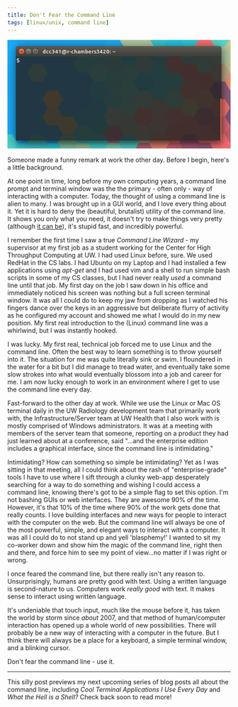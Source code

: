 ```yaml
---
title: Don't Fear the Command Line
tags: [linux/unix, command line]
---
```


![](/assets/gif/terminal_gif.gif)

Someone made a funny remark at work the other day. Before I begin, here's a
little background.

At one point in time, long before my own computing years, a command line prompt
and terminal window was the the primary - often only - way of interacting
with a computer. Today, the thought of using a command line is alien to many. I
was brought up in a GUI world, and I love every thing about it. Yet it is hard
to deny the (beautiful, brutalist) utility of the command line. It shows you
only what you need, it doesn't try to make things very pretty
(although [it can be](https://www.reddit.com/r/unixporn/)), it's stupid fast,
and incredibly powerful.

I remember the first time I saw a true *Command Line Wizard* - my supervisor at
my first job as a student working for the Center for High Throughput Computing
at UW. I had used Linux before, sure. We used RedHat in the CS labs. I had
Ubuntu on my Laptop and I had installed a few applications using *apt-get* and I
had used vim and a shell to run simple bash scripts in some of my CS classes,
but I had never really *used* a command line until that job. My first day on the
job I saw down in his office and immediately noticed his screen was nothing but
a full screen terminal window. It was all I could do to keep my jaw from dropping
as I watched his fingers dance over the keys in an aggressive but deliberate
flurry of activity as he configured my account and showed me what I would do in
my new position. My first real introduction to the (Linux) command line was a
whirlwind, but I was instantly hooked.

I was lucky. My first real, technical job forced me to use Linux and the command
line. Often the best way to learn something is to throw yourself into it. The
situation for me was quite literally sink or swim. I floundered in the water for
a bit but I did manage to tread water, and eventually take some slow strokes
into what would eventually blossom into a job and career for me. I am now lucky
enough to work in an environment where I get to use the command line every day.

Fast-forward to the other day at work. While we use the Linux or Mac OS terminal
daily in the UW Radiology development team that primarily work with, the
Infrastructure/Server team at UW Health that I also work with is mostly
comprised of Windows administrators. It was at a meeting with members of the
server team that someone, reporting on a product they had just learned about at
a conference, said "...and the enterprise edition includes a graphical
interface, since the command line is intimidating."

Intimidating? How can something so simple be intimidating? Yet as I was sitting
in that meeting, all I could think about the rash of "enterprise-grade" tools I have to
use where I sift through a clunky web-app desperately searching for a way to do
something and wishing I could access a command line, knowing there's got to be a
simple flag to set this option. I'm not bashing GUIs or web interfaces. They are
awesome 90% of the time. However, it's that 10% of the time where 90% of the
work gets done that really counts. I love building interfaces and new ways for
people to interact with the computer on the web. But the command line will
always be one of the most powerful, simple, and elegant ways to interact with
a computer. It was all I could do to not stand up and yell 'blasphemy!' I wanted
to sit my co-worker down and show him the magic of the command line, right then
and there, and force him to see my point of view...no matter if I was right or
wrong.

I once feared the command line, but there really isn't any reason to.
Unsurprisingly, humans are pretty good with text. Using a written language is
second-nature to us. Computers work *really good* with text. It makes sense to
interact using written language.

It's undeniable that touch input, much like the mouse before it, has taken the
world by storm since *about* 2007, and that method of human/computer interaction
has opened up a whole world of new possibilities. There will probably be a new
way of interacting with a computer in the future. But I think there will always
be a place for a keyboard, a simple terminal window, and a blinking cursor.

Don't fear the command line - use it.

---

This silly post previews my next upcoming series of blog posts all about the
command line, including *Cool Terminal Applications I Use Every Day* and
*What the Hell is a Shell?* Check back soon to read more!

